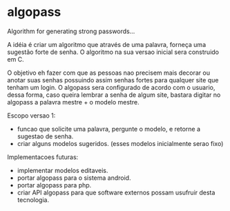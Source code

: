 algopass
========

Algorithm for generating strong passwords...

A idéia é criar um algoritmo que através de uma palavra, forneça uma sugestão forte de senha. O algoritmo na sua versao inicial sera construido em C.

O objetivo eh fazer com que as pessoas nao precisem mais decorar ou anotar suas senhas possuindo assim senhas fortes para qualquer site que tenham um login. O algopass sera configurado de acordo com o usuario, dessa forma, caso queira lembrar a senha de algum site, bastara digitar no algopass a palavra mestre + o modelo mestre.

Escopo versao 1:
- funcao que solicite uma palavra, pergunte o modelo, e retorne a sugestao de senha.
- criar alguns modelos sugeridos. (esses modelos inicialmente serao fixo)

Implementacoes futuras:
- implementar modelos editaveis.
- portar algopass para o sistema android.
- portar algopass para php.
- criar API algopass para que software externos possam usufruir desta tecnologia.
